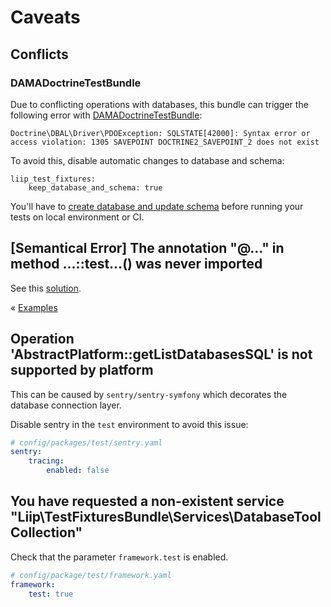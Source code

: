 # Caveats

## Conflicts

### DAMADoctrineTestBundle

Due to conflicting operations with databases, this bundle can trigger the following error with [DAMADoctrineTestBundle](https://github.com/dmaicher/doctrine-test-bundle): 

```
Doctrine\DBAL\Driver\PDOException: SQLSTATE[42000]: Syntax error or access violation: 1305 SAVEPOINT DOCTRINE2_SAVEPOINT_2 does not exist
``` 

To avoid this, disable automatic changes to database and schema:

```
liip_test_fixtures:
    keep_database_and_schema: true
```

You'll have to [create database and update schema](./configuration.md#configuration) before running your tests on local environment or CI.

## [Semantical Error] The annotation "@…" in method …::test…() was never imported

See this [solution](https://github.com/liip/LiipFunctionalTestBundle/blob/901a5126e1e58740656cb816cefb2605d8aa47bb/doc/caveats.md).

« [Examples](./examples.md)

## Operation 'AbstractPlatform::getListDatabasesSQL' is not supported by platform

This can be caused by `sentry/sentry-symfony` which decorates the database connection layer.

Disable sentry in the `test` environment to avoid this issue:

```yaml
# config/packages/test/sentry.yaml
sentry:
    tracing:
        enabled: false
```

## You have requested a non-existent service "Liip\TestFixturesBundle\Services\DatabaseToolCollection"

Check that the parameter `framework.test` is enabled.

```yaml
# config/package/test/framework.yaml
framework:
    test: true
```
